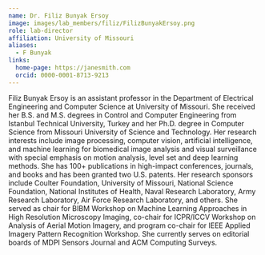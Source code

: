 ```yaml
---
name: Dr. Filiz Bunyak Ersoy
image: images/lab_members/filiz/FilizBunyakErsoy.png
role: lab-director
affiliation: University of Missouri
aliases:
  - F Bunyak
links:
  home-page: https://janesmith.com
  orcid: 0000-0001-8713-9213
---
```


Filiz Bunyak Ersoy is an assistant professor in the Department of Electrical Engineering and Computer Science at University of Missouri. She received her B.S. and M.S. degrees in Control and Computer Engineering from Istanbul Technical University, Turkey and her Ph.D. degree in Computer Science from Missouri University of Science and Technology. Her research interests include image processing, computer vision, artificial intelligence, and machine learning for biomedical image analysis and visual surveillance with special emphasis on motion analysis, level set and deep learning methods. She has 100+ publications in high-impact conferences, journals, and books and has been granted two U.S. patents. Her research sponsors include Coulter Foundation, University of Missouri, National Science Foundation, National Institutes of Health, Naval Research Laboratory, Army Research Laboratory, Air Force Research Laboratory, and others. She served as chair for BIBM Workshop on Machine Learning Approaches in High Resolution Microscopy Imaging, co-chair for ICPR/ICCV Workshop on Analysis of Aerial Motion Imagery, and program co-chair for IEEE Applied Imagery Pattern Recognition Workshop. She currently serves on editorial boards of MDPI Sensors Journal and ACM Computing Surveys.


